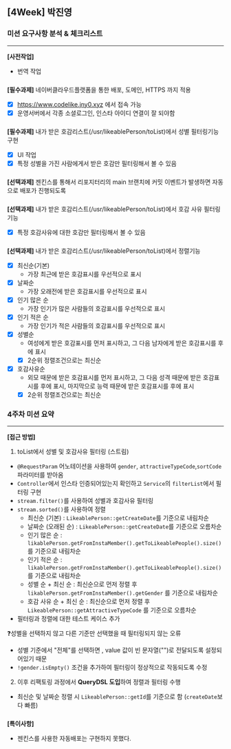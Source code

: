 ## [4Week] 박진영

### 미션 요구사항 분석 & 체크리스트

---  

**[사전작업]**

- 번역 작업

###

**[필수과제]** 네이버클라우드플랫폼을 통한 배포, 도메인, HTTPS 까지 적용

- [x] https://www.codelike.jny0.xyz 에서 접속 가능
- [x] 운영서버에서 각종 소셜로그인, 인스타 아이디 연결이 잘 되야함

###

**[필수과제]** 내가 받은 호감리스트(/usr/likeablePerson/toList)에서 성별 필터링기능 구현

- [x] UI 작업
- [x] 특정 성별을 가진 사람에게서 받은 호감만 필터링해서 볼 수 있음

###

**[선택과제]** 젠킨스를 통해서 리포지터리의 main 브랜치에 커밋 이벤트가 발생하면 자동으로 배포가 진행되도록

###

**[선택과제]**  내가 받은 호감리스트(/usr/likeablePerson/toList)에서 호감 사유 필터링 기능

- [x] 특정 호감사유에 대한 호감만 필터링해서 볼 수 있음

###

**[선택과제]**  내가 받은 호감리스트(/usr/likeablePerson/toList)에서 정렬기능

- [x] 최신순(기본)
    - 가장 최근에 받은 호감표시를 우선적으로 표시
- [x] 날짜순
    - 가장 오래전에 받은 호감표시를 우선적으로 표시
- [x] 인기 많은 순
    - 가장 인기가 많은 사람들의 호감표시를 우선적으로 표시
- [x] 인기 적은 순
    - 가장 인기가 적은 사람들의 호감표시를 우선적으로 표시
- [x] 성별순
    - 여성에게 받은 호감표시를 먼저 표시하고, 그 다음 남자에게 받은 호감표시를 후에 표시
    - [x] 2순위 정렬조건으로는 최신순
- [x] 호감사유순
    - 외모 때문에 받은 호감표시를 먼저 표시하고, 그 다음 성격 때문에 받은 호감표시를 후에 표시, 마지막으로 능력 때문에 받은 호감표시를 후에 표시
    - [x] 2순위 정렬조건으로는 최신순

###

### 4주차 미션 요약

---  

**[접근 방법]**

1. toList에서 성별 및 호감사유 필터링 (스트림)

- `@RequestParam` 어노테이션을 사용하여 `gender`, `attractiveTypeCode`,`sortCode` 파라미터를 받아옴
- `Controller`에서 인스타 인증되어있는지 확인하고 `Service`의 `filterList`에서 필터링 구현
- `stream.filter()`를 사용하여 성별과 호감사유 필터링
- `stream.sorted()`를 사용하여 정렬
    - 최신순 (기본) : `LikeablePerson::getCreateDate`를 기준으로 내림차순
    - 날짜순 (오래된 순) : `LikeablePerson::getCreateDate`를 기준으로 오름차순
    - 인기 많은 순 : `likablePerson.getFromInstaMember().getToLikeablePeople().size()` 를 기준으로 내림차순
    - 인기 적은 순 : `likablePerson.getFromInstaMember().getToLikeablePeople().size()` 를 기준으로 내림차순
    - 성별 순 + 최신 순 : 최신순으로 먼저 정렬 후 `likablePerson.getFromInstaMember().getGender` 를 기준으로 내림차순
    - 호감 사유 순 + 최신 순 : 최신순으로 먼저 정렬 후 `LikeablePerson::getAttractiveTypeCode` 를 기준으로 오름차순
- 필터링과 정렬에 대한 테스트 케이스 추가

❓성별을 선택하지 않고 다른 기준만 선택했을 때 필터링되지 않는 오류

- 성별 기준에서 "전체"를 선택하면 , value 값이 빈 문자열("")로 전달되도록 설정되어있기 때문
- `!gender.isEmpty()` 조건을 추가하여 필터링이 정상적으로 작동되도록 수정


2. 이후 리팩토링 과정에서 **QueryDSL 도입**하여 정렬과 필터링 수행
- 최신순 및 날짜순 정렬 시 `LikeablePerson::getId`를 기준으로 함 (`createDate`보다 빠름)

###

**[특이사항]**

- 젠킨스를 사용한 자동배포는 구현하지 못했다.